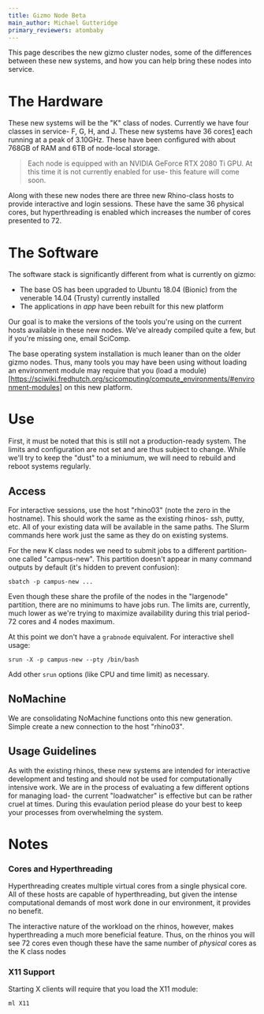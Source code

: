 ```yaml
---
title: Gizmo Node Beta
main_author: Michael Gutteridge
primary_reviewers: atombaby
---
```


This page describes the new gizmo cluster nodes, some of the differences
between these new systems, and how you can help bring these nodes into service.

# The Hardware

These new systems will be the "K" class of nodes.  Currently we have four
classes in service- F, G, H, and J.  These new systems have 36
cores[1](#cores-hyperthreading) each running at a peak of 3.10GHz.  These have
been configured with about 768GB of RAM and 6TB of node-local storage.

> Each node is equipped with an NVIDIA GeForce RTX 2080 Ti GPU.  At this time
> it is not currently enabled for use- this feature will come soon.

Along with these new nodes there are three new Rhino-class hosts to provide
interactive and login sessions. These have the same 36 physical cores, but
hyperthreading is enabled which increases the number of cores presented to 72.

# The Software

The software stack is significantly different from what is currently on gizmo:

 - The base OS has been upgraded to Ubuntu 18.04 (Bionic) from the
   venerable 14.04 (Trusty) currently installed
 - The applications in _app_ have been rebuilt for this new platform

Our goal is to make the versions of the tools you're using on the current hosts
available in these new nodes.  We've already compiled quite a few, but if
you're missing one, email SciComp.

The base operating system installation is much leaner than on the older gizmo
nodes.  Thus, many tools you may have been using without loading an environment
module may require that you (load a module)[https://sciwiki.fredhutch.org/scicomputing/compute_environments/#environment-modules] on this new platform.

# Use

First, it must be noted that this is still not a production-ready system.  The
limits and configuration are not set and are thus subject to change.  While
we'll try to keep the "dust" to a miniumum, we will need to rebuild and reboot
systems regularly.

## Access

For interactive sessions, use the host "rhino03" (note the zero in the
hostname).  This should work the same as the existing rhinos- ssh, putty, etc.
All of your existing data will be available in the same paths.  The Slurm
commands here work just the same as they do on existing systems.

For the new K class nodes we need to submit jobs to a different partition- one called "campus-new".  This partition doesn't appear in many command outputs by default (it's hidden to prevent confusion):

    sbatch -p campus-new ...

Even though these share the profile of the nodes in the "largenode" partition,
there are no minimums to have jobs run.  The limits are, currently, much lower
as we're trying to maximize availability during this trial period- 72 cores and 4 nodes maximum.

At this point we don't have a `grabnode` equivalent.  For interactive shell usage:

    srun -X -p campus-new --pty /bin/bash

Add other `srun` options (like CPU and time limit) as necessary.

## NoMachine

We are consolidating NoMachine functions onto this new generation.  Simple create a new connection to the host "rhino03".

## Usage Guidelines

As with the existing rhinos, these new systems are intended for interactive
development and testing and should not be used for computationally intensive
work.  We are in the process of evaluating a few different options for managing
load- the current "loadwatcher" is effective but can be rather cruel at times.
During this evaulation period please do your best to keep your processes from
overwhelming the system.

# Notes

### <a name="cores-hyperthreading"></a> Cores and Hyperthreading

Hyperthreading creates multiple virtual cores from a single physical core.  All
of these hosts are capable of hyperthreading, but given the intense
computational demands of most work done in our environment, it provides no
benefit.

The interactive nature of the workload on the rhinos, however, makes
hyperthreading a much more beneficial feature.  Thus, on the rhinos you will
see 72 cores even though these have the same number of _physical_ cores as the
K class nodes

### <a name="x11-support"></a>X11 Support

Starting X clients will require that you load the X11 module:

    ml X11

